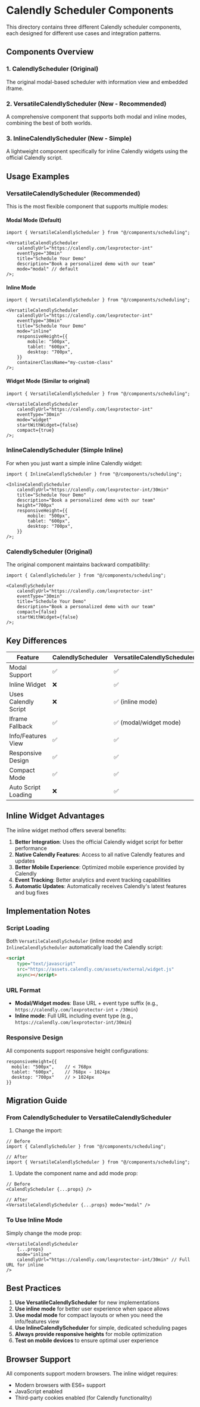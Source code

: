 # Calendly Scheduler Components

This directory contains three different Calendly scheduler components, each designed for different use cases and integration patterns.

## Components Overview

### 1. CalendlyScheduler (Original)

The original modal-based scheduler with information view and embedded iframe.

### 2. VersatileCalendlyScheduler (New - Recommended)

A comprehensive component that supports both modal and inline modes, combining the best of both worlds.

### 3. InlineCalendlyScheduler (New - Simple)

A lightweight component specifically for inline Calendly widgets using the official Calendly script.

## Usage Examples

### VersatileCalendlyScheduler (Recommended)

This is the most flexible component that supports multiple modes:

#### Modal Mode (Default)

```tsx
import { VersatileCalendlyScheduler } from "@/components/scheduling";

<VersatileCalendlyScheduler
	calendlyUrl="https://calendly.com/lexprotector-int"
	eventType="30min"
	title="Schedule Your Demo"
	description="Book a personalized demo with our team"
	mode="modal" // default
/>;
```

#### Inline Mode

```tsx
import { VersatileCalendlyScheduler } from "@/components/scheduling";

<VersatileCalendlyScheduler
	calendlyUrl="https://calendly.com/lexprotector-int"
	eventType="30min"
	title="Schedule Your Demo"
	mode="inline"
	responsiveHeight={{
		mobile: "500px",
		tablet: "600px",
		desktop: "700px",
	}}
	containerClassName="my-custom-class"
/>;
```

#### Widget Mode (Similar to original)

```tsx
import { VersatileCalendlyScheduler } from "@/components/scheduling";

<VersatileCalendlyScheduler
	calendlyUrl="https://calendly.com/lexprotector-int"
	eventType="30min"
	mode="widget"
	startWithWidget={false}
	compact={true}
/>;
```

### InlineCalendlyScheduler (Simple Inline)

For when you just want a simple inline Calendly widget:

```tsx
import { InlineCalendlyScheduler } from "@/components/scheduling";

<InlineCalendlyScheduler
	calendlyUrl="https://calendly.com/lexprotector-int/30min"
	title="Schedule Your Demo"
	description="Book a personalized demo with our team"
	height="700px"
	responsiveHeight={{
		mobile: "500px",
		tablet: "600px",
		desktop: "700px",
	}}
/>;
```

### CalendlyScheduler (Original)

The original component maintains backward compatibility:

```tsx
import { CalendlyScheduler } from "@/components/scheduling";

<CalendlyScheduler
	calendlyUrl="https://calendly.com/lexprotector-int"
	eventType="30min"
	title="Schedule Your Demo"
	description="Book a personalized demo with our team"
	compact={false}
	startWithWidget={false}
/>;
```

## Key Differences

| Feature              | CalendlyScheduler | VersatileCalendlyScheduler | InlineCalendlyScheduler |
| -------------------- | ----------------- | -------------------------- | ----------------------- |
| Modal Support        | ✅                | ✅                         | ❌                      |
| Inline Widget        | ❌                | ✅                         | ✅                      |
| Uses Calendly Script | ❌                | ✅ (inline mode)           | ✅                      |
| Iframe Fallback      | ✅                | ✅ (modal/widget mode)     | ❌                      |
| Info/Features View   | ✅                | ✅                         | ❌                      |
| Responsive Design    | ✅                | ✅                         | ✅                      |
| Compact Mode         | ✅                | ✅                         | ❌                      |
| Auto Script Loading  | ❌                | ✅                         | ✅                      |

## Inline Widget Advantages

The inline widget method offers several benefits:

1. **Better Integration**: Uses the official Calendly widget script for better performance
2. **Native Calendly Features**: Access to all native Calendly features and updates
3. **Better Mobile Experience**: Optimized mobile experience provided by Calendly
4. **Event Tracking**: Better analytics and event tracking capabilities
5. **Automatic Updates**: Automatically receives Calendly's latest features and bug fixes

## Implementation Notes

### Script Loading

Both `VersatileCalendlyScheduler` (inline mode) and `InlineCalendlyScheduler` automatically load the Calendly script:

```html
<script
	type="text/javascript"
	src="https://assets.calendly.com/assets/external/widget.js"
	async></script>
```

### URL Format

- **Modal/Widget modes**: Base URL + event type suffix (e.g., `https://calendly.com/lexprotector-int` + `/30min`)
- **Inline mode**: Full URL including event type (e.g., `https://calendly.com/lexprotector-int/30min`)

### Responsive Design

All components support responsive height configurations:

```tsx
responsiveHeight={{
  mobile: "500px",    // < 768px
  tablet: "600px",    // 768px - 1024px
  desktop: "700px"    // > 1024px
}}
```

## Migration Guide

### From CalendlyScheduler to VersatileCalendlyScheduler

1. Change the import:

```tsx
// Before
import { CalendlyScheduler } from "@/components/scheduling";

// After
import { VersatileCalendlyScheduler } from "@/components/scheduling";
```

1. Update the component name and add mode prop:

```tsx
// Before
<CalendlyScheduler {...props} />

// After
<VersatileCalendlyScheduler {...props} mode="modal" />
```

### To Use Inline Mode

Simply change the mode prop:

```tsx
<VersatileCalendlyScheduler
	{...props}
	mode="inline"
	calendlyUrl="https://calendly.com/lexprotector-int/30min" // Full URL for inline
/>
```

## Best Practices

1. **Use VersatileCalendlyScheduler** for new implementations
2. **Use inline mode** for better user experience when space allows
3. **Use modal mode** for compact layouts or when you need the info/features view
4. **Use InlineCalendlyScheduler** for simple, dedicated scheduling pages
5. **Always provide responsive heights** for mobile optimization
6. **Test on mobile devices** to ensure optimal user experience

## Browser Support

All components support modern browsers. The inline widget requires:

- Modern browsers with ES6+ support
- JavaScript enabled
- Third-party cookies enabled (for Calendly functionality)
